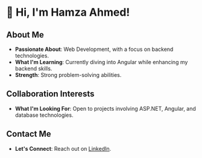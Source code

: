 # 👋 Hi, I'm Hamza Ahmed!

## About Me
- **Passionate About**: Web Development, with a focus on backend technologies.
- **What I'm Learning**: Currently diving into Angular while enhancing my backend skills.
- **Strength**: Strong problem-solving abilities.

## Collaboration Interests
- **What I'm Looking For**: Open to projects involving ASP.NET, Angular, and database technologies.

## Contact Me
- **Let's Connect**: Reach out on [LinkedIn](https://www.linkedin.com/in/hamza-ahmed-0a383523b/).

<!---
Thanks for checking out my GitHub profile! Feel free to reach out if you'd like to collaborate.
--->
